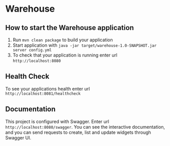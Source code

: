 # Warehouse

How to start the Warehouse application
---

1. Run `mvn clean package` to build your application
1. Start application with `java -jar target/warehouse-1.0-SNAPSHOT.jar server config.yml`
1. To check that your application is running enter url `http://localhost:8080`

Health Check
---

To see your applications health enter url `http://localhost:8081/healthcheck`

Documentation
---

This project is configured with Swagger.
Enter url `http://localhost:8080/swagger`.
You can see the interactive documentation, and you can send requests to create, list and update widgets through Swagger UI.
